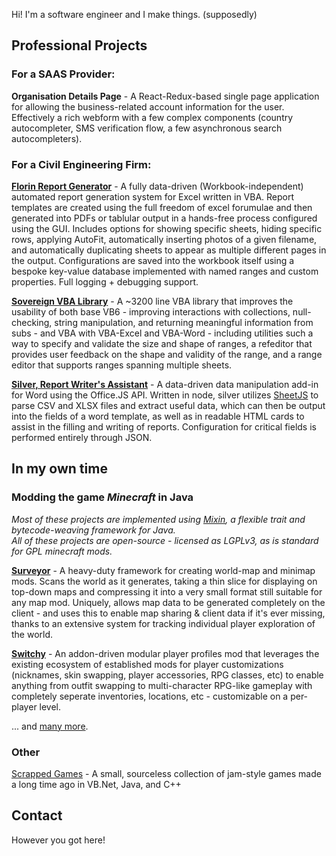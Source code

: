Hi! I'm a software engineer and I make things. (supposedly)

## Professional Projects

### For a SAAS Provider:

**Organisation Details Page** - A React-Redux-based single page application for allowing the business-related account information for the user. Effectively a rich webform with a few complex components (country autocompleter, SMS verification flow, a few asynchronous search autocompleters).

### For a Civil Engineering Firm:

**[Florin Report Generator](https://github.com/sisby-folk/florin)** - A fully data-driven (Workbook-independent) automated report generation system for Excel written in VBA. Report templates are created using the full freedom of excel forumulae and then generated into PDFs or tablular output in a hands-free process configured using the GUI. Includes options for showing specific sheets, hiding specific rows, applying AutoFit, automatically inserting photos of a given filename, and automatically duplicating sheets to appear as multiple different pages in the output. Configurations are saved into the workbook itself using a bespoke key-value database implemented with named ranges and custom properties. Full logging + debugging support.

**[Sovereign VBA Library](https://github.com/sisby-folk/sovereign)** - A \~3200 line VBA library that improves the usability of both base VB6 - improving interactions with collections, null-checking, string manipulation, and returning meaningful information from subs - and VBA with VBA-Excel and VBA-Word - including utilities such a way to specify and validate the size and shape of ranges, a refeditor that provides user feedback on the shape and validity of the range, and a range editor that supports ranges spanning multiple sheets.

**[Silver, Report Writer's Assistant](https://github.com/HestiMae/silver)** - A data-driven data manipulation add-in for Word using the Office.JS API. Written in node, silver utilizes [SheetJS](https://github.com/SheetJS/sheetjs) to parse CSV and XLSX files and extract useful data, which can then be output into the fields of a word template, as well as in readable HTML cards to assist in the filling and writing of reports. Configuration for critical fields is performed entirely through JSON.

## In my own time

### Modding the game *Minecraft* in Java
*Most of these projects are implemented using [Mixin](https://github.com/SpongePowered/Mixin), a flexible trait and bytecode-weaving framework for Java.*<br/>
*All of these projects are open-source - licensed as LGPLv3, as is standard for GPL minecraft mods.*

**[Surveyor](https://github.com/sisby-folk/surveyor)** - A heavy-duty framework for creating world-map and minimap mods. Scans the world as it generates, taking a thin slice for displaying on top-down maps and compressing it into a very small format still suitable for any map mod. Uniquely, allows map data to be generated completely on the client - and uses this to enable map sharing & client data if it's ever missing, thanks to an extensive system for tracking individual player exploration of the world.

**[Switchy](https://github.com/sisby-folk/switchy)** - An addon-driven modular player profiles mod that leverages the existing ecosystem of established mods for player customizations (nicknames, skin swapping, player accessories, RPG classes, etc) to enable anything from outfit swapping to multi-character RPG-like gameplay with completely seperate inventories, locations, etc - customizable on a per-player level.

... and [many more](https://modrinth.com/user/sisby-folk).

### Other

[Scrapped Games](/scrapped-games) - A small, sourceless collection of jam-style games made a long time ago in VB.Net, Java, and C++

## Contact

However you got here!
